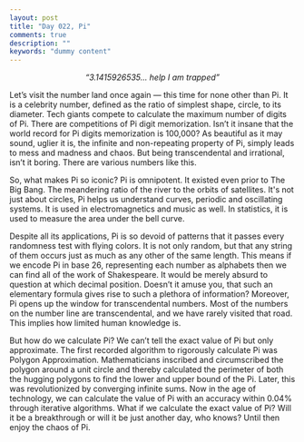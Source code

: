 ```yaml
---
layout: post
title: "Day 022, Pi"
comments: true
description: ""
keywords: "dummy content"
---
```


*<center>“3.1415926535… help I am trapped”</center>*

Let’s visit the number land once again — this time for none other than Pi. It is a celebrity number, defined as the ratio of simplest shape, circle, to its diameter. Tech giants compete to calculate the maximum number of digits of Pi. There are competitions of Pi digit memorization. Isn’t it insane that the world record for Pi digits memorization is 100,000? As beautiful as it may sound, uglier it is, the infinite and non-repeating property of Pi, simply leads to mess and madness and chaos. But being transcendental and irrational, isn’t it boring. There are various numbers like this. 

So, what makes Pi so iconic? Pi is omnipotent. It existed even prior to The Big Bang. The meandering ratio of the river to the orbits of satellites. It's not just about circles, Pi helps us understand curves, periodic and oscillating systems. It is used in electromagnetics and music as well. In statistics, it is used to measure the area under the bell curve. 

Despite all its applications, Pi is so devoid of patterns that it passes every randomness test with flying colors. It is not only random, but that any string of them occurs just as much as any other of the same length. This means if we encode Pi in base 26, representing each number as alphabets then we can find all of the work of Shakespeare. It would be merely absurd to question at which decimal position. Doesn’t it amuse you, that such an elementary formula gives rise to such a plethora of information? Moreover, Pi opens up the window for transcendental numbers. Most of the numbers on the number line are transcendental, and we have rarely visited that road. This implies how limited human knowledge is.

But how do we calculate Pi? We can’t tell the exact value of Pi but only approximate. The first recorded algorithm to rigorously calculate Pi was Polygon Approximation. Mathematicians inscribed and circumscribed the polygon around a unit circle and thereby calculated the perimeter of both the hugging polygons to find the lower and upper bound of the Pi. Later, this was revolutionized by converging infinite sums. Now in the age of technology, we can calculate the value of Pi with an accuracy within 0.04% through iterative algorithms. What if we calculate the exact value of Pi? Will it be a breakthrough or will it be just another day, who knows? Until then enjoy the chaos of Pi.

